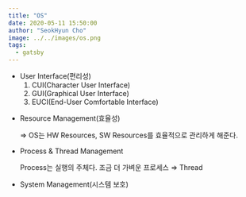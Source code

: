 ```yaml
---
title: "OS"
date: 2020-05-11 15:50:00
author: "SeokHyun Cho"
image: ../../images/os.png
tags:
  - gatsby
---
```


- User Interface(편리성)
  1. CUI(Character User Interface)
  2. GUI(Graphical User Interface)
  3. EUCI(End-User Comfortable Interface)

* Resource Management(효율성)

  ⇒ OS는 HW Resources, SW Resources를 효율적으로 관리하게 해준다.

* Process & Thread Management

  Process는 실행의 주체다. 조금 더 가벼운 프로세스 ⇒ Thread

* System Management(시스템 보호)
